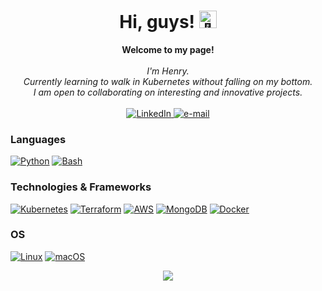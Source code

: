 <h1 align="center">Hi, guys! <img src="https://github.com/wervlad/wervlad/assets/24524555/766d336d-b87d-44ba-807c-c51de2bc6b4d" width="28px" alt="👋"></h1>

<p align="center">
    <b>Welcome to my page!</b><br><br>
    <i>
        I'm Henry.<br>
        Currently learning to walk in Kubernetes without falling on my bottom.<br>
        I am open to collaborating on interesting and innovative projects.<br>
    </i><br>
    <a href="https://www.linkedin.com/in/henry-agbo">
        <img src="https://img.shields.io/badge/LinkedIn-blue?style=flat-square&logo=linkedin" alt="LinkedIn">
    </a>
    <a href="mailto:henro4niger@gmail.com">
        <img src="https://img.shields.io/badge/Email-blue?style=flat-square&logo=gmail&logoColor=white" alt="e-mail">
    </a>
</p>

### Languages
[![Python](https://img.shields.io/badge/python-black?style=for-the-badge&logo=python)](https://github.com/wervlad)
[![Bash](https://img.shields.io/badge/bash-black?style=for-the-badge&logo=gnu-bash&logoColor=white)](https://github.com/wervlad)

### Technologies & Frameworks
[![Kubernetes](https://img.shields.io/static/v1?style=for-the-badge&message=Kubernetes&color=326CE5&logo=Kubernetes&logoColor=FFFFFF&label=)](https://github.com/henro4niger)
[![Terraform](https://img.shields.io/static/v1?style=for-the-badge&message=Terraform&color=7B42BC&logo=Terraform&logoColor=FFFFFF&label=)](https://github.com/henro4niger)
[![AWS](https://img.shields.io/static/v1?style=for-the-badge&message=Amazon+AWS&color=232F3E&logo=Amazon+AWS&logoColor=FFFFFF&label=)](https://hub.docker.com/u/henro4niger)
[![MongoDB](https://img.shields.io/static/v1?style=for-the-badge&message=Mongoose&color=880000&logo=Mongoose&logoColor=FFFFFF&label=)](https://hub.docker.com/u/henro4niger)
[![Docker](https://img.shields.io/badge/docker-black?style=for-the-badge&logo=docker)](https://hub.docker.com/u/henro4niger)

### OS
[![Linux](https://img.shields.io/badge/linux-black?style=for-the-badge&logo=Linux)](https://github.com/henro4niger)
[![macOS](https://img.shields.io/static/v1?style=for-the-badge&message=macOS&color=000000&logo=macOS&logoColor=FFFFFF&label=)](https://github.com/henro4niger)

<p align="center">
  <a href="https://github.com/wervlad">
    <img src="https://komarev.com/ghpvc/?username=wervlad&color=blue&style=flat)" />
  </a>
</p>
<!--

- 🔭 I’m currently working on ...
- 🌱 I’m currently learning ...
- 👯 I’m looking to collaborate on ...
- 🤔 I’m looking for help with ...
- 💬 Ask me about ...
- 📫 How to reach me: ...
- 😄 Pronouns: ...
- ⚡ Fun fact: ...
-->
